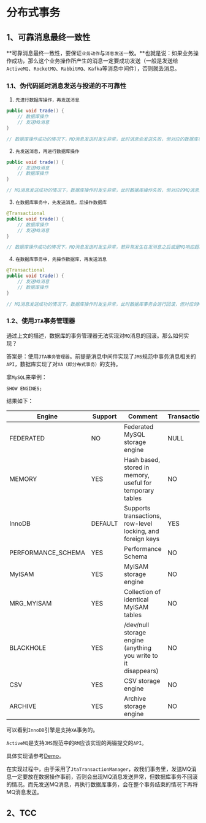 # 分布式事务



## 1、可靠消息最终一致性

**可靠消息最终一致性，要保证`业务动作`与`消息发送`一致。**也就是说：如果业务操作成功，那么这个业务操作所产生的消息一定要成功发送（一般是发送给`ActiveMQ`、`RocketMQ`、`RabbitMQ`、`Kafka`等消息中间件），否则就丢消息。

### 1.1、伪代码延时消息发送与投递的不可靠性

1. `先进行数据库操作，再发送消息`
```java
public void trade() {
    // 数据库操作
    // 发送MQ消息
}

// 数据库操作成功的情况下，MQ消息发送时发生异常，此时消息会发送失败，但对应的数据库事务无法回滚
```
2. `先发送消息，再进行数据库操作`
```java
public void trade() {
    // 发送MQ消息
    // 数据库操作
}

// MQ消息发送成功的情况下，数据库操作时发生异常，此时数据库操作失败，但对应的MQ消息无法回滚
```
3. `在数据库事务中，先发送消息，后操作数据库`
```java
@Transactional
public void trade() {
    // 数据库操作
    // 发送MQ消息
}

// 数据库操作成功的情况下，MQ消息发送时发生异常，若异常发生在发消息之后或是MQ响应超时的异常，则对应的消息是可以成功发送的，但对应的数据库事务会发生回滚。
```
4. `在数据库事务中，先操作数据库，再发送消息`
```java
@Transactional
public void trade() {
    // 发送MQ消息
    // 数据库操作
}

// MQ消息发送成功的情况下，数据库操作时发生异常，此时数据库事务会进行回滚，但对应的MQ消息无法回滚，原因：数据库事务管理器并不能回滚MQ消息
```

### 1.2、使用`JTA`事务管理器

通过上文的描述，数据库的事务管理器无法实现对`MQ`消息的回滚。那么如何实现？

答案是：使用`JTA事务管理器`。前提是消息中间件实现了`JMS`规范中事务消息相关的`API`，数据库实现了对`XA（即分布式事务）`的支持。

拿`MySQL`来举例：

```mysql
SHOW ENGINES;
```
结果如下：

| Engine             | Support | Comment                                                        | Transactions | XA   | Savepoints |
|--------------------|---------|----------------------------------------------------------------|--------------|------|------------|
| FEDERATED          | NO      | Federated MySQL storage engine                                 | NULL         | NULL | NULL       |
| MEMORY             | YES     | Hash based, stored in memory, useful for temporary tables      | NO           | NO   | NO         |
| InnoDB             | DEFAULT | Supports transactions, row-level locking, and foreign keys     | YES          | YES  | YES        |
| PERFORMANCE_SCHEMA | YES     | Performance Schema                                             | NO           | NO   | NO         |
| MyISAM             | YES     | MyISAM storage engine                                          | NO           | NO   | NO         |
| MRG_MYISAM         | YES     | Collection of identical MyISAM tables                          | NO           | NO   | NO         |
| BLACKHOLE          | YES     | /dev/null storage engine (anything you write to it disappears) | NO           | NO   | NO         |
| CSV                | YES     | CSV storage engine                                             | NO           | NO   | NO         |
| ARCHIVE            | YES     | Archive storage engine                                         | NO           | NO   | NO         |

可以看到`InnoDB`引擎是支持`XA`事务的。

`ActiveMQ`是支持`JMS`规范中的`RM`应该实现的两锻提交的`API`。

具体实现请参考[Demo](https://github.com/fuyongde/goku/tree/master/atomikos-demo)。

在实现过程中，由于采用了`JtaTransactionManager`，故我们事务里，发送MQ消息一定要放在数据操作事前，否则会出现MQ消息发送异常，但数据库事务不回滚的情况。而先发送MQ消息，再执行数据库事务，会在整个事务结束的情况下再将MQ消息发送。


## 2、TCC


